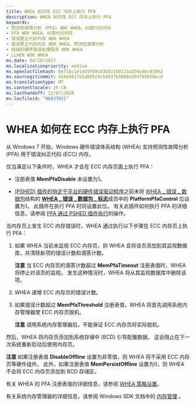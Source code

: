 ```yaml
---
title: WHEA 如何在 ECC 内存上执行 PFA
description: WHEA 如何在 ECC 内存上执行 PFA
keywords:
- 预测性故障分析 (PFA) WDK WHEA，纠错代码内存
- PFA WDK WHEA，纠错代码内存
- 错误更正代码内存 WDK WHEA
- 错误更正代码内存 WDK WHEA、预测性故障分析
- 低级别硬件错误处理程序 WDK WHEA
- LLHEH WDK WHEA
ms.date: 04/20/2017
ms.localizationpriority: medium
ms.openlocfilehash: 6e710c1e1d19f09c03b031b0113a394a0bc93862
ms.sourcegitcommit: 418e6617e2a695c9cb4b37b5b60e264760858acd
ms.translationtype: MT
ms.contentlocale: zh-CN
ms.lasthandoff: 12/07/2020
ms.locfileid: "96837021"
---
```

# <a name="how-whea-performs-pfa-on-ecc-memory"></a>WHEA 如何在 ECC 内存上执行 PFA


从 Windows 7 开始，Windows 硬件错误体系结构 (WHEA) 支持预测性故障分析 (PFA) 用于错误纠正代码 (ECC) 内存。

仅当满足以下条件时，WHEA 才会在 ECC 内存页面上执行 PFA：

-   注册表值 **MemPfaDisable** 未设置为1。

-   [ (PSHED) 插件的特定于平台的硬件错误驱动程序](platform-specific-hardware-error-driver-plug-ins2.md)之前未将 [WHEA \_ 错误 \_ 数据包](/previous-versions/windows/hardware/drivers/ff560465(v=vs.85))结构的 [**WHEA \_ 错误 \_ 数据包 \_ 标志**](/windows-hardware/drivers/ddi/ntddk/ns-ntddk-_whea_error_packet_flags)成员中的 **PlatformPfaControl** 位设置为1。 此插件在执行 PFA 时将设置此位。 有关此插件如何执行 PFA 的详细信息，请参阅 [PFA 通过 PSHED 插件执行](pfa-performed-by-a-pshed-plug-in.md)的操作。

当内存页上发生 ECC 内存错误时，WHEA 通过执行以下步骤在 ECC 内存页上执行 PFA：

1.  如果 WHEA 当前未监视 ECC 内存页，则 WHEA 会将该页添加到其监视数据库，并清除新项的错误计数和滴答计数。

    **注意**  当 ECC 内存页的滴答计数超过 **MemPfaTimeout** 注册表值时，WHEA 将停止对该页的监视。 发生这种情况时，WHEA 将从其监视数据库中删除该项。



2.  WHEA 递增 ECC 内存页的错误计数。

3.  如果错误计数超过 **MemPfaThreshold** 注册表值，WHEA 将首先调用系统内存管理器使 ECC 内存页脱机。

    **注意**  调用系统内存管理器后，不能保证 ECC 内存页将实际脱机。




然后，WHEA 将内存页添加到系统存储中 (BCD) 引导配置数据。 这会阻止在下一次系统重新启动后使用内存页。

**注意**  如果注册表值 **DisableOffline** 设置为非零值，则 WHEA 将不采用 ECC 内存页等硬件组件。 此外，如果注册表值 **MemPersistOffline** 设置为0，则 WHEA 不会将 ECC 内存页添加到 BCD 存储区。




有关 WHEA 的 PFA 注册表值的详细信息，请参阅 [WHEA 策略设置](whea-pfa-registry-settings.md)。

有关系统内存管理器的详细信息，请参阅 Windows SDK 文档中的 [内存管理](/windows/win32/memory/memory-management) 。
